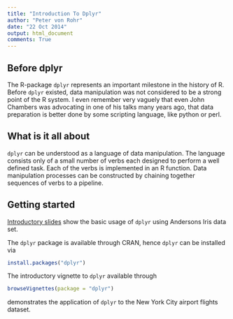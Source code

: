 ```yaml
---
title: "Introduction To Dplyr"
author: "Peter von Rohr"
date: "22 Oct 2014"
output: html_document
comments: True
---
```


## Before dplyr
The R-package `dplyr` represents an important milestone in the history of R. Before `dplyr` existed, data manipulation was not considered to be a strong point of the R system. I even remember very vaguely that even John Chambers was advocating in one of his talks many years ago, that data preparation is better done by some scripting language, like python or perl.

## What is it all about
`dplyr` can be understood as a language of data manipulation. The language consists only of a small number of verbs each designed to perform a well defined task. Each of the verbs is implemented in an R function. Data manipulation processes can be constructed by chaining together sequences of verbs to a pipeline.

## Getting started
[Introductory slides](http://charlotte-ngs.github.io/dplyrIntro) show the basic usage of `dplyr` using Andersons Iris data set.

The `dplyr` package is available through CRAN, hence `dplyr` can be installed via

```r
install.packages("dplyr")
```

The introductory vignette to `dplyr` available through


```r
browseVignettes(package = "dplyr")
```

demonstrates the application of `dplyr` to the New York City airport flights dataset.


